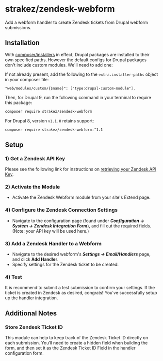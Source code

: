 # strakez/zendesk-webform
Add a webform handler to create Zendesk tickets from Drupal webform submissions.

## Installation
With [composer/installers](https://github.com/composer/installers) in effect, Drupal packages are installed to their own specified paths. However the default 
configs for Drupal packages don't include custom modules. We'll need to add one:

If not already present, add the following to the `extra.installer-paths` object in your composer file:
```text
"web/modules/custom/{$name}": ["type:drupal-custom-module"],
```

Then, for Drupal 9, run the following command in your terminal to require this package:
```bash
composer require strakez/zendesk-webform
```

For Drupal 8, version `v1.1.0` retains support:
```bash
composer require strakez/zendesk-webform:^1.1
```


## Setup

### 1) Get a Zendesk API Key

Please see the following link for instructions on [retrieving your Zendesk API Key](https://support.zendesk.com/hc/en-us/articles/226022787-Generating-a-new-API-token-).

### 2) Activate the Module

- Activate the Zendesk Webform module from your site's Extend page.

### 4) Configure the Zendesk Connection Settings
- Navigate to the configuration page (found under ***Configuration -> System -> Zendesk Integration Form***), and fill out the required fields. (Note: your API key will be used here.)

### 3) Add a Zendesk Handler to a Webform

- Navigate to the desired webform's ***Settings -> Email/Handlers*** page, and click **Add Handler**.
- Specify settings for the Zendesk ticket to be created.

### 4) Test

It is recommend to submit a test submission to confirm your settings. If the ticket is created in Zendesk as desired, 
congrats! You've successfully setup up the handler integration.

## Additional Notes

### Store Zendesk Ticket ID

This module can help to keep track of the Zendesk Ticket ID directly on each submission. You'll need to create a hidden field when building the form, and then set it as the Zendesk Ticket ID Field in the handler configuration form.